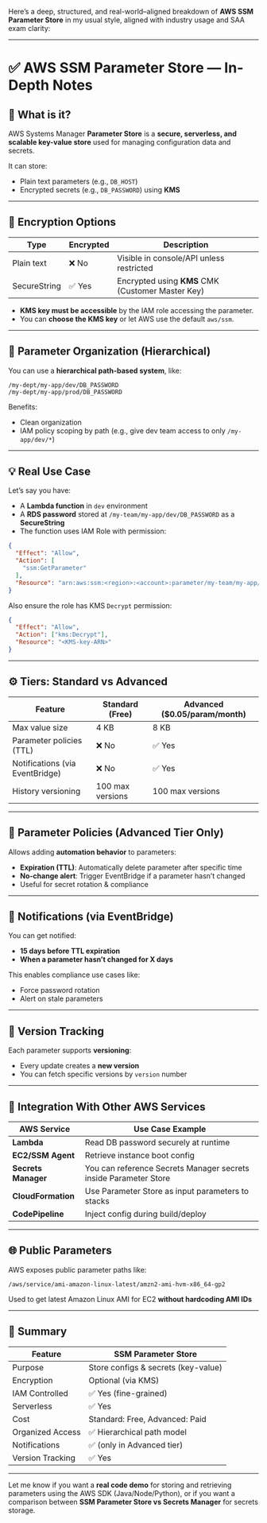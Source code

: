 Here’s a deep, structured, and real-world–aligned breakdown of **AWS SSM Parameter Store** in my usual style, aligned with industry usage and SAA exam clarity:

---

# ✅ AWS SSM Parameter Store — In-Depth Notes

## 🧩 What is it?

AWS Systems Manager **Parameter Store** is a **secure, serverless, and scalable key-value store** used for managing configuration data and secrets.

It can store:

* Plain text parameters (e.g., `DB_HOST`)
* Encrypted secrets (e.g., `DB_PASSWORD`) using **KMS**

---

## 🔐 Encryption Options

| Type         | Encrypted | Description                                       |
| ------------ | --------- | ------------------------------------------------- |
| Plain text   | ❌ No      | Visible in console/API unless restricted          |
| SecureString | ✅ Yes     | Encrypted using **KMS** CMK (Customer Master Key) |

* **KMS key must be accessible** by the IAM role accessing the parameter.
* You can **choose the KMS key** or let AWS use the default `aws/ssm`.

---

## 📁 Parameter Organization (Hierarchical)

You can use a **hierarchical path-based system**, like:

```
/my-dept/my-app/dev/DB_PASSWORD
/my-dept/my-app/prod/DB_PASSWORD
```

Benefits:

* Clean organization
* IAM policy scoping by path (e.g., give dev team access to only `/my-app/dev/*`)

---

## 💡 Real Use Case

Let’s say you have:

* A **Lambda function** in `dev` environment
* A **RDS password** stored at `/my-team/my-app/dev/DB_PASSWORD` as a **SecureString**
* The function uses IAM Role with permission:

```json
{
  "Effect": "Allow",
  "Action": [
    "ssm:GetParameter"
  ],
  "Resource": "arn:aws:ssm:<region>:<account>:parameter/my-team/my-app/dev/DB_PASSWORD"
}
```

Also ensure the role has KMS `Decrypt` permission:

```json
{
  "Effect": "Allow",
  "Action": ["kms:Decrypt"],
  "Resource": "<KMS-key-ARN>"
}
```

---

## ⚙️ Tiers: Standard vs Advanced

| Feature                         | Standard (Free)  | Advanced (\$0.05/param/month) |
| ------------------------------- | ---------------- | ----------------------------- |
| Max value size                  | 4 KB             | 8 KB                          |
| Parameter policies (TTL)        | ❌ No             | ✅ Yes                         |
| Notifications (via EventBridge) | ❌ No             | ✅ Yes                         |
| History versioning              | 100 max versions | 100 max versions              |

---

## 📜 Parameter Policies (Advanced Tier Only)

Allows adding **automation behavior** to parameters:

* **Expiration (TTL)**: Automatically delete parameter after specific time
* **No-change alert**: Trigger EventBridge if a parameter hasn’t changed
* Useful for secret rotation & compliance

---

## 🔔 Notifications (via EventBridge)

You can get notified:

* **15 days before TTL expiration**
* **When a parameter hasn’t changed for X days**

This enables compliance use cases like:

* Force password rotation
* Alert on stale parameters

---

## 🔁 Version Tracking

Each parameter supports **versioning**:

* Every update creates a **new version**
* You can fetch specific versions by `version` number

---

## 🔄 Integration With Other AWS Services

| AWS Service         | Use Case Example                                                 |
| ------------------- | ---------------------------------------------------------------- |
| **Lambda**          | Read DB password securely at runtime                             |
| **EC2/SSM Agent**   | Retrieve instance boot config                                    |
| **Secrets Manager** | You can reference Secrets Manager secrets inside Parameter Store |
| **CloudFormation**  | Use Parameter Store as input parameters to stacks                |
| **CodePipeline**    | Inject config during build/deploy                                |

---

## 🌐 Public Parameters

AWS exposes public parameter paths like:

```
/aws/service/ami-amazon-linux-latest/amzn2-ami-hvm-x86_64-gp2
```

Used to get latest Amazon Linux AMI for EC2 **without hardcoding AMI IDs**

---

## 🎯 Summary

| Feature          | SSM Parameter Store                 |
| ---------------- | ----------------------------------- |
| Purpose          | Store configs & secrets (key-value) |
| Encryption       | Optional (via KMS)                  |
| IAM Controlled   | ✅ Yes (fine-grained)                |
| Serverless       | ✅ Yes                               |
| Cost             | Standard: Free, Advanced: Paid      |
| Organized Access | ✅ Hierarchical path model           |
| Notifications    | ✅ (only in Advanced tier)           |
| Version Tracking | ✅ Yes                               |

---

Let me know if you want a **real code demo** for storing and retrieving parameters using the AWS SDK (Java/Node/Python), or if you want a comparison between **SSM Parameter Store vs Secrets Manager** for secrets storage.
